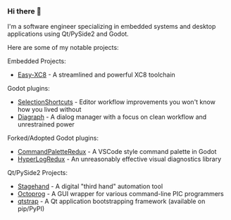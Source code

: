 ### Hi there 👋

I'm a software engineer specializing in embedded systems and desktop applications using Qt/PySide2 and Godot.

Here are some of my notable projects:

Embedded Projects:
- [Easy-XC8](https://github.com/DaelonSuzuka/Easy-XC8) - A streamlined and powerful XC8 toolchain

Godot plugins:
- [SelectionShortcuts](https://github.com/DaelonSuzuka/SelectionShortcuts) - Editor workflow improvements you won't know how you lived without
- [Diagraph](https://github.com/DaelonSuzuka/Diagraph) - A dialog manager with a focus on clean workflow and unrestrained power

Forked/Adopted Godot plugins:
- [CommandPaletteRedux](https://github.com/DaelonSuzuka/CommandPaletteRedux) - A VSCode style command palette in Godot
- [HyperLogRedux](https://github.com/DaelonSuzuka/HyperLogRedux) - An unreasonably effective visual diagnostics library

Qt/PySide2 Projects:
- [Stagehand](https://github.com/DaelonSuzuka/Stagehand) - A digital "third hand" automation tool
- [Octoprog](https://github.com/DaelonSuzuka/Octoprog) - A GUI wrapper for various command-line PIC programmers
- [qtstrap](https://github.com/qtstrap/qtstrap) - A Qt application bootstrapping framework (available on pip/PyPI)

